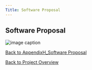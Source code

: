```yaml
---
Title: Software Proposal
---
```


## Software Proposal

![image caption](https://media.discordapp.net/attachments/1062096006642147503/1079524947946381412/image.png)

[Back to AppendixH_Software Proposal](AppendixH_SoftwareProposal.md)

[Back to Project Overview](index.md)
